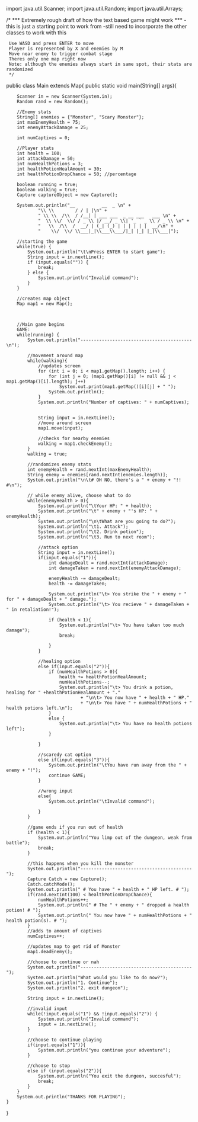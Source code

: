 import java.util.Scanner;
import java.util.Random;
import java.util.Arrays;

/* *** Extremely rough draft of how the text based game might work ***
     -this is just a starting point to work from
     -still need to incorporate the other classes to work with this

     Use WASD and press ENTER to move
     Player is represented by X and enemies by M
     Move near enemy to trigger combat stage
     Theres only one map right now
     Note: although the enemies always start in same spot, their stats are randomized
     */


public class Main extends Map{
    public static void main(String[] args){

        Scanner in = new Scanner(System.in);
        Random rand = new Random();

        //Enemy stats
        String[] enemies = {"Monster", "Scary Monster"};
        int maxEnemyHealth = 75;
        int enemyAttackDamage = 25;

        int numCaptives = 0;

        //Player stats
        int health = 100;
        int attackDamage = 50;
        int numHealthPotions = 3;
        int healthPotionHealAmount = 30;
        int healthPotionDropChance = 50; //percentage

        boolean running = true;
        boolean walking = true;
        Capture captureObject = new Capture();

        System.out.println("__          __  _ \n" +
                "\\ \\        / / | |\n" +
                " \\ \\  /\\  / /__| | ___ ___  _ __ ___   ___ \n" +
                "  \\ \\/  \\/ / _ \\ |/ __/ _ \\| '_ ` _ \\ / _ \\ \n" +
                "   \\  /\\  /  __/ | (_| (_) | | | | | |  __/\n" +
                "    \\/  \\/ \\___|_|\\___\\___/|_| |_| |_|\\___|");

        //starting the game
        while(true) {
            System.out.println("\t\nPress ENTER to start game");
            String input = in.nextLine();
            if (input.equals("")) {
                break;
            } else {
                System.out.println("Invalid command");
            }
        }

        //creates map object
        Map map1 = new Map();



        //Main game begins
        GAME:
        while(running) {
            System.out.println("------------------------------------------\n");

            //movement around map
            while(walking){
                //updates screen
                for (int i = 0; i < map1.getMap().length; i++) {
                    for (int j = 0; (map1.getMap()[i] != null && j < map1.getMap()[i].length); j++)
                        System.out.print(map1.getMap()[i][j] + " ");
                    System.out.println();
                }
                System.out.println("Number of captives: " + numCaptives);


                String input = in.nextLine();
                //move around screen
                map1.move(input);

                //checks for nearby enemies
                walking = map1.checkEnemy();
            }
            walking = true;

            //randomizes enemy stats
            int enemyHealth = rand.nextInt(maxEnemyHealth);
            String enemy = enemies[rand.nextInt(enemies.length)];
            System.out.println("\n\t# OH NO, there's a " + enemy + "!! #\n");

            // while enemy alive, choose what to do
            while(enemyHealth > 0){
                System.out.println("\tYour HP: " + health);
                System.out.println("\t" + enemy + "'s HP: " + enemyHealth);
                System.out.println("\n\tWhat are you going to do?");
                System.out.println("\t1. Attack");
                System.out.println("\t2. Drink potion");
                System.out.println("\t3. Run to next room");

                //attack option
                String input = in.nextLine();
                if(input.equals("1")){
                    int damageDealt = rand.nextInt(attackDamage);
                    int damageTaken = rand.nextInt(enemyAttackDamage);

                    enemyHealth -= damageDealt;
                    health -= damageTaken;

                    System.out.println("\t> You strike the " + enemy + " for " + damageDealt + " damage.");
                    System.out.println("\t> You recieve " + damageTaken + " in retaliation!");

                    if (health < 1){
                        System.out.println("\t> You have taken too much damage");
                        break;

                    }
                }

                //healing option
                else if(input.equals("2")){
                    if (numHealthPotions > 0){
                        health += healthPotionHealAmount;
                        numHealthPotions--;
                        System.out.println("\t> You drink a potion, healing for " +healthPotionHealAmount + "."
                                + "\n\t> You now have " + health + " HP."
                                + "\n\t> You have " + numHealthPotions + " health potions left.\n");
                    }
                    else {
                        System.out.println("\t> You have no health potions left");
                    }

                }

                //scaredy cat option
                else if(input.equals("3")){
                    System.out.println("\tYou have run away from the " + enemy + "!");
                    continue GAME;
                }

                //wrong input
                else{
                    System.out.println("\tInvalid command");

                }
            }

            //game ends if you run out of health
            if (health < 1){
                System.out.println("You limp out of the dungeon, weak from battle");
                break;
            }

            //this happens when you kill the monster
            System.out.println("------------------------------------------");
            Capture Catch = new Capture();
            Catch.catchMode();
            System.out.println(" # You have " + health + " HP left. # ");
            if(rand.nextInt(100) < healthPotionDropChance){
                numHealthPotions++;
                System.out.println(" # The " + enemy + " dropped a health potion! # ");
                System.out.println(" You now have " + numHealthPotions + " health potion(s). # ");
            }
            //adds to amount of captives
            numCaptives++;

            //updates map to get rid of Monster
            map1.deadEnemy();

            //choose to continue or nah
            System.out.println("------------------------------------------");
            System.out.println("What would you like to do now?");
            System.out.println("1. Continue");
            System.out.println("2. exit dungeon");

            String input = in.nextLine();

            //invalid input
            while(!input.equals("1") && !input.equals("2")) {
                System.out.println("Invalid command");
                input = in.nextLine();
            }

            //choose to continue playing
            if(input.equals("1")){
                System.out.println("you continue your adventure");
            }

            //choose to stop
            else if (input.equals("2")){
                System.out.println("You exit the dungeon, succesful");
                break;
            }
        }
        System.out.println("THANKS FOR PLAYING");
    }

}

 
